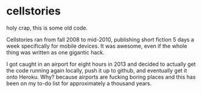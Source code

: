 cellstories
===========

holy crap, this is some old code.

Cellstories ran from fall 2008 to mid-2010, publishing short fiction 5 days a week specifically for mobile devices. It was awesome, even if the whole thing was written as one gigantic hack.

I got caught in an airport for eight hours in 2013 and decided to actually get the code running again locally, push it up to github, and eventually get it onto Heroku. Why? because airports are fucking boring places and this has been on my to-do list for approximately a thousand years.

